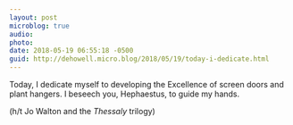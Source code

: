 ```yaml
---
layout: post
microblog: true
audio: 
photo: 
date: 2018-05-19 06:55:18 -0500
guid: http://dehowell.micro.blog/2018/05/19/today-i-dedicate.html
---
```

Today, I dedicate myself to developing the Excellence of screen doors and plant hangers. I beseech you, Hephaestus, to guide my hands.

(h/t Jo Walton and the _Thessaly_ trilogy)
